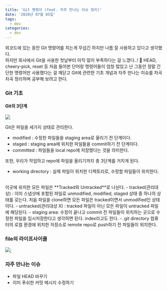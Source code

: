 ```yaml
---
title: 'Git 명령어 (feat. 자주 만나는 이슈 정리)'
date: '2020년 07월 05일'
tags:
  - dev
categories:
  - dev
---
```


위코드에 있는 동안 Git 명령어를 치는게 무섭긴 하지만 나름 잘 사용하고 있다고 생각했다. 
<br />
하지만 회사에서 Git을 사용한 첫날부터 아직 많이 부족하다는 걸 느꼈다..! 🥶
HEAD, cheery-pick, reset 등 처음 들어본 단어랑 명령어들이 엄청 많았고 난 그동안 정말 간단한 명령어만 사용했다는 걸 깨닫고 Git에 관련한 기초 개념과 자주 만나는 이슈를 차곡차곡 정리하며 공부해 보려고 한다.

### Git 기초

#### Git의 3단계

![](https://images.velog.io/images/ppl8709/post/647f8fe4-87fe-47aa-a1bd-9713bf56949e/image.png)

Git은 파일을 세가지 상태로 관리한다.
- modified : 수정한 파일들을 staging area로 올리기 전 단계이다.
- staged : staging area에 위치한 파일들을 commit하기 전 단계이다. 
- committed : 파일들을 local repo에 저장했다는 것을 의미한다.

또한, 우리가 작업하고 repo에 파일을 올리기까지 총 3단계를 거치게 된다. 
- working directory : 실제 파일이 위치한 디렉토리로, 수정할 파일들이 위치한다.
<br />
이곳에 위치한 모든 파일은 **Tracked와 Untracked**로 나뉜다.
    - tracked(관리대상) : 이미 스냅샷에 포함된 파일로 unmodified, modified, staged 상태 중 하나의 상태를 갖는다.
    처음 파일을 clone하면 모든 파일은 tracked이면서 unmodified인 상태이다.
    - untracked(관리대상 X) : tracked 파일이 아닌 모든 파일이 untracked 파일에 해당된다.
- staging area: 수정이 끝나고 commit 전 파일들이 위치하는 곳으로 수정한 파일을 임시저장한다고 생각하면 된다. index라고도 한다.
- .git directory 컴퓨터의 로컬 환경에 위치한 저장소로 remote repo로 push하기 전 파일들이 위치한다.

### file의 라이프사이클 

![](https://git-scm.com/book/en/v2/images/lifecycle.png);


### 자주 만나는 이슈

- 파일 HEAD 바꾸기
- 이미 푸쉬한 커밋 메시지 수정하기




